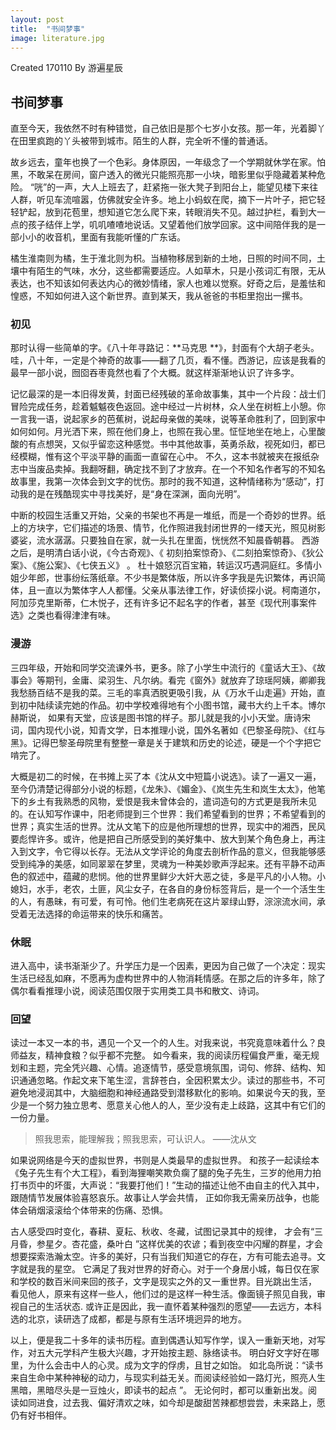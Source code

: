 ```yaml
---
layout: post
title:  "书间梦事"
image: literature.jpg
---
```


Created 170110 
By 游遍星辰

## 书间梦事

直至今天，我依然不时有种错觉，自己依旧是那个七岁小女孩。那一年，光着脚丫在田里疯跑的丫头被带到城市。陌生的人群，完全听不懂的普通话。

故乡远去，童年也换了一个色彩。身体原因，一年级念了一个学期就休学在家。怕黑，不敢呆在房间，窗户透入的微光只能照亮那一小块，暗影里似乎隐藏着某种危险。 “咣”的一声，大人上班去了，赶紧拖一张大凳子到阳台上，能望见楼下来往人群，听见车流喧嚣，仿佛就安全许多。地上小蚂蚁在爬，摘下一片叶子，把它轻轻铲起，放到花苞里，想知道它怎么爬下来，转眼消失不见。越过护栏，看到大一点的孩子结伴上学，叽叽喳喳地说话。又望着他们放学回家。这中间陪伴我的是一部小小的收音机，里面有我能听懂的广东话。

橘生淮南则为橘，生于淮北则为枳。当植物移居到新的土地，日照的时间不同，土壤中有陌生的气味，水分，这些都需要适应。人如草木，只是小孩词汇有限，无从表达，也不知该如何表达内心的微妙情绪，家人也难以觉察。好奇之后，是羞怯和惶惑，不知如何进入这个新世界。直到某天，我从爸爸的书柜里抱出一摞书。

### 初见
那时认得一些简单的字。《八十年寻路记：**马克思 **》，封面有个大胡子老头。哇，八十年，一定是个神奇的故事——翻了几页，看不懂。西游记，应该是我看的最早一部小说，囫囵吞枣竟然也看了个大概。就这样渐渐地认识了许多字。

记忆最深的是一本旧得发黄，封面已经残破的革命故事集，其中一个片段：战士们冒险完成任务，趁着魆魆夜色返回。途中经过一片树林，众人坐在树桩上小憩。你一言我一语，说起家乡的芭蕉树，说起母亲做的美味，说等革命胜利了，回到家中如何如何。月光洒下来，照在他们身上，也照在我心里。怔怔地坐在地上，心里酸酸的有点想哭，又似乎留恋这种感觉。书中其他故事，英勇杀敌，视死如归，都已经模糊，惟有这个平淡平静的画面一直留在心中。 不久，这本书就被夹在报纸杂志中当废品卖掉。我翻呀翻，确定找不到了才放弃。在一个不知名作者写的不知名故事里，我第一次体会到文字的忧伤。那时的我不知道，这种情绪称为“感动”，打动我的是在残酷现实中寻找美好，是“身在深渊，面向光明”。

中断的校园生活重又开始，父亲的书架也不再是一堆纸，而是一个奇妙的世界。纸上的方块字，它们描述的场景、情节，化作照进我封闭世界的一缕天光，照见树影婆娑，流水潺潺。只要独自在家，就一头扎在里面，恍恍然不知晨昏朝暮。 西游之后，是明清白话小说，《今古奇观》、《 初刻拍案惊奇》、《二刻拍案惊奇》、《狄公案》、《施公案》、《七侠五义》 。 杜十娘怒沉百宝箱，转运汉巧遇洞庭红。多情小姐少年郎，世事纷纭落纸章。不少书是繁体版，所以许多字我是先识繁体，再识简体，且一直以为繁体字人人都懂。父亲从事法律工作，好读侦探小说。柯南道尔，阿加莎克里斯蒂，仁木悦子，还有许多记不起名字的作者，甚至《现代刑事案件选》之类也看得津津有味。

### 漫游
三四年级，开始和同学交流课外书，更多。除了小学生中流行的《童话大王》、《故事会》等期刊，金庸、梁羽生、凡尔纳。看完《窗外》就放弃了琼瑶阿姨，卿卿我我愁肠百结不是我的菜。三毛的率真洒脱更吸引我，从《万水千山走遍》开始，直到初中陆续读完她的作品。初中学校难得地有个小图书馆，藏书大约上千本。博尔赫斯说， 如果有天堂，应该是图书馆的样子。那儿就是我的小小天堂。唐诗宋词，国内现代小说，知青文学，日本推理小说，国外名著如《巴黎圣母院》、《红与黑》。记得巴黎圣母院里有整整一章是关于建筑和历史的论述，硬是一个个字把它啃完了。

大概是初二的时候，在书摊上买了本《沈从文中短篇小说选》。读了一遍又一遍，至今仍清楚记得部分小说的标题，《龙朱》、《媚金》、《岚生先生和岚生太太》，他笔下的乡土有我熟悉的风物，爱恨是我未曾体会的，遣词造句的方式更是我所未见的。在认知写作课中，阳老师提到三个世界：我们希望看到的世界；不希望看到的世界；真实生活的世界。沈从文笔下的应是他所理想的世界，现实中的湘西，民风要彪悍许多。或许，他是把自己所感受到的美好集中、放大到某个角色身上，再注入到文字，令它得以长存。无法从文学评论的角度去剖析作品的意义，但我能够感受到纯净的美感，如同翠翠在梦里，灵魂为一种美妙歌声浮起来。还有平静不动声色的叙述中，蕴藏的悲悯。他的世界里鲜少大奸大恶之徒，多是平凡的小人物。小媳妇，水手，老农，土匪，风尘女子，在各自的身份标签背后，是一个一个活生生的人，有愚昧，有可爱，有可怜。他们生老病死在这片翠绿山野，淙淙流水间，承受着无法选择的命运带来的快乐和痛苦。


### 休眠
进入高中，读书渐渐少了。升学压力是一个因素，更因为自己做了一个决定：现实生活已经乱如麻，不愿再为虚构世界中的人物消耗情感。在那之后的许多年，除了偶尔看看推理小说，阅读范围仅限于实用类工具书和散文、诗词。

### 回望
读过一本又一本的书，遇见一个又一个的人生。对我来说，书究竟意味着什么？良师益友，精神食粮？似乎都不完整。 如今看来，我的阅读历程偏食严重，毫无规划和主题，完全凭兴趣、心情。追逐情节，感受意境氛围，词句、修辞、结构、知识通通忽略。作起文来下笔生涩，言辞苍白，全因积累太少。读过的那些书，不可避免地浸润其中，大脑细胞和神经通路受到潜移默化的影响。如果说今天的我，至少是一个努力独立思考、愿意关心他人的人，至少没有走上歧路，这其中有它们的一份力量。

>照我思索，能理解我；照我思索，可认识人。      ——沈从文

如果说网络是今天的虚拟世界，书则是人类最早的虚拟世界。 和孩子一起读绘本《兔子先生有个大工程》，看到海狸嘲笑欺负瘸了腿的兔子先生，三岁的他用力拍打书页中的坏蛋，大声说：“我要打他们！”生动的描述让他不由自主的代入其中，跟随情节发展体验喜怒哀乐。故事让人学会共情， 正如你我无需亲历战争，也能体会硝烟滚滚给个体带来的伤痛、恐惧。

古人感受四时变化，春耕、夏耘、秋收、冬藏，试图记录其中的规律， 才会有“三月昏，参星夕。杏花盛，桑叶白 ”这样优美的农谚；看到夜空中闪耀的群星，才会想要探索浩瀚太空。许多的美好，只有当我们知道它的存在，方有可能去追寻。文字就是我的星空。 它满足了我对世界的好奇心。对于一个身居小城，每日仅在家和学校的数百米间来回的孩子，文字是现实之外的又一重世界。目光跳出生活， 看见他人，原来有这样一些人，他们过的是这样一种生活。像面镜子照见自我，审视自己的生活状态. 或许正是因此，我一直怀着某种强烈的愿望——去远方，本科选的北京，读研选了成都，都是与原有生活环境迥异的地方。


以上，便是我二十多年的读书历程。直到偶遇认知写作学，误入一重新天地，对写作，对五大元学科产生极大兴趣，才开始按主题、脉络读书。 明白好文字好在哪里，为什么会击中人的心灵。成为文字的俘虏，且甘之如饴。 如北岛所说：“读书来自生命中某种神秘的动力，与现实利益无关。而阅读经验如一路灯光，照亮人生黑暗，黑暗尽头是一豆烛火，即读书的起点 ”。 无论何时，都可以重新出发。阅读如同进食，过去我、偏好清欢之味，如今却是酸甜苦辣都想尝尝，未来路上，愿仍有好书相伴。
